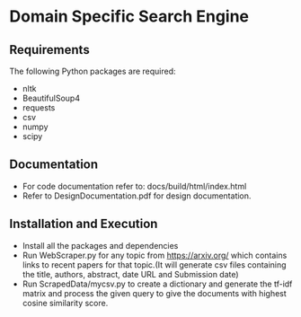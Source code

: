 # Domain Specific Search Engine

## Requirements
The following Python packages are required:
+ nltk
+ BeautifulSoup4
+ requests
+ csv
+ numpy
+ scipy

## Documentation
+ For code documentation refer to: docs/build/html/index.html
+ Refer to DesignDocumentation.pdf for design documentation.

## Installation and Execution
+ Install all the packages and dependencies
+ Run WebScraper.py for any topic from https://arxiv.org/ which contains links to recent
papers for that topic.(It will generate csv files containing the title, authors, abstract, date
URL and Submission date)
+ Run ScrapedData/mycsv.py to create a dictionary and generate the tf-idf matrix
and process the given query to give the documents with highest cosine similarity score.  
